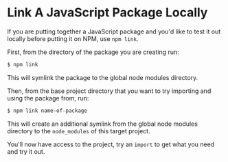 # Link A JavaScript Package Locally

If you are putting together a JavaScript package and you'd like to test it
out locally before putting it on NPM, use `npm link`.

First, from the directory of the package you are creating run:

```bash
$ npm link
```

This will symlink the package to the global node modules directory.

Then, from the base project directory that you want to try importing and
using the package from, run:

```bash
$ npm link name-of-package
```

This will create an additional symlink from the global node modules
directory to the `node_modules` of this target project.

You'll now have access to the project, try an `import` to get what you need
and try it out.
